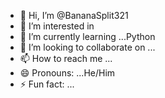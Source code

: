 - 👋 Hi, I’m @BananaSplit321 
- 👀 I’m interested in
- 🌱 I’m currently learning ...Python
- 💞️ I’m looking to collaborate on ...
- 📫 How to reach me ...
- 😄 Pronouns: ...He/Him
- ⚡ Fun fact: ...

<!---
BananaSplit321/BananaSplit321 is a ✨ special ✨ repository because its `README.md` (this file) appears on your GitHub profile.
You can click the Preview link to take a look at your changes.
--->
